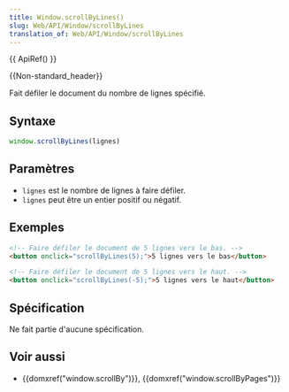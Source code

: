 ```yaml
---
title: Window.scrollByLines()
slug: Web/API/Window/scrollByLines
translation_of: Web/API/Window/scrollByLines
---
```


{{ ApiRef() }}

{{Non-standard_header}}

Fait défiler le document du nombre de lignes spécifié.

## Syntaxe

```js
window.scrollByLines(lignes)
```

## Paramètres

- `lignes` est le nombre de lignes à faire défiler.
- `lignes` peut être un entier positif ou négatif.

## Exemples

```html
<!-- Faire défiler le document de 5 lignes vers le bas. -->
<button onclick="scrollByLines(5);">5 lignes vers le bas</button>
```

```html
<!-- Faire défiler le document de 5 lignes vers le haut. -->
<button onclick="scrollByLines(-5);">5 lignes vers le haut</button>
```

## Spécification

Ne fait partie d'aucune spécification.

## Voir aussi

- {{domxref("window.scrollBy")}}, {{domxref("window.scrollByPages")}}
